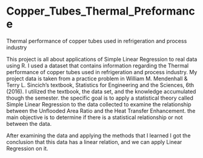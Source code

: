 # Copper_Tubes_Thermal_Preformance
Thermal performance of copper tubes used in refrigeration and process industry


This project is all about applications of Simple Linear Regression to real data using R.
I used a dataset that contains information regarding the Thermal performance of copper tubes used in refrigeration and process industry.
My project data is taken from a practice problem in William M. Mendenhall & Terry L. Sincich’s textbook, Statistics for Engineering and the Sciences, 6th (2016).
I utilized the textbook, the data set, and the knowledge accumulated though the semester. 
the specific goal is to apply a statistical theory called Simple Linear Regression to the data collected to examine the relationship between the Unflooded Area Ratio and the Heat Transfer Enhancement.
the main objective is to determine if there is a statistical relationship or not between the data.

After examining the data and applying the methods that I learned I got the conclusion that this data has a linear relation, and we can apply Linear Regression on it.
